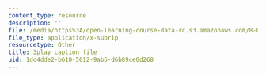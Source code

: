 ```yaml
---
content_type: resource
description: ''
file: /media/https%3A/open-learning-course-data-rc.s3.amazonaws.com/8-03sc-physics-iii-vibrations-and-waves-fall-2016/1dd4dde2b61050129ab5d6b89ce0d268_T2n6fVybLcU.vtt
file_type: application/x-subrip
resourcetype: Other
title: 3play caption file
uid: 1dd4dde2-b610-5012-9ab5-d6b89ce0d268
---
```

